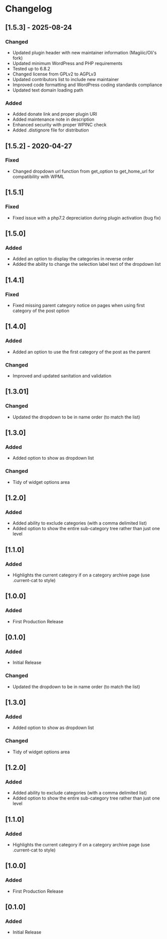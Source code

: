 # Changelog

## [1.5.3] - 2025-08-24

### Changed
- Updated plugin header with new maintainer information (Magiiic/Oli's fork)
- Updated minimum WordPress and PHP requirements
- Tested up to 6.8.2
- Changed license from GPLv2 to AGPLv3
- Updated contributors list to include new maintainer
- Improved code formatting and WordPress coding standards compliance
- Updated text domain loading path

### Added
- Added donate link and proper plugin URI
- Added maintenance note in description
- Enhanced security with proper WPINC check
- Added .distignore file for distribution

## [1.5.2] - 2020-04-27

### Fixed
- Changed dropdown url function from get_option to get_home_url for compatibility with WPML

## [1.5.1]

### Fixed
- Fixed issue with a php7.2 depreciation during plugin activation (bug fix)

## [1.5.0]

### Added
- Added an option to display the categories in reverse order
- Added the ability to change the selection label text of the dropdown list

## [1.4.1]

### Fixed
- Fixed missing parent category notice on pages when using first category of the post option

## [1.4.0]

### Added
- Added an option to use the first category of the post as the parent

### Changed
- Improved and updated sanitation and validation

## [1.3.01]

### Changed
- Updated the dropdown to be in name order (to match the list)

## [1.3.0]

### Added
- Added option to show as dropdown list

### Changed
- Tidy of widget options area

## [1.2.0]

### Added
- Added ability to exclude categories (with a comma delimited list)
- Added option to show the entire sub-category tree rather than just one level

## [1.1.0]

### Added
- Highlights the current category if on a category archive page (use .current-cat to style)

## [1.0.0]

### Added
- First Production Release

## [0.1.0]

### Added
- Initial Release

### Changed
- Updated the dropdown to be in name order (to match the list)

## [1.3.0]

### Added
- Added option to show as dropdown list

### Changed
- Tidy of widget options area

## [1.2.0]

### Added
- Added ability to exclude categories (with a comma delimited list)
- Added option to show the entire sub-category tree rather than just one level

## [1.1.0]

### Added
- Highlights the current category if on a category archive page (use .current-cat to style)

## [1.0.0]

### Added
- First Production Release

## [0.1.0]

### Added
- Initial Release

